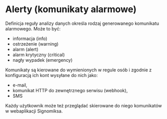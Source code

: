 # Alerty (komunikaty alarmowe)

Definicja reguły analizy danych określa rodzaj generowanego komunikatu alarmowego. Może to być:
- informacja (info)
- ostrzeżenie (warning)
- alarm (alert)
- alarm krytyczny (critical)
- nagły wypadek (emergency)

Komunikaty są kierowane do wymienionych w regule osób i zgodnie z konfiguracją ich kont wysyłane do nich jako:
- e-mail,
- komunikat HTTP do zewnętrznego serwisu (webhook),
- SMS

Każdy użytkownik może też przeglądać skierowane do niego komunikatów w webaplikacji Signomiksa.